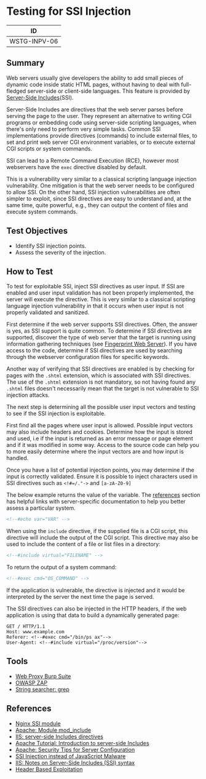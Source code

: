 # Testing for SSI Injection

|ID          |
|------------|
|WSTG-INPV-06|

## Summary

Web servers usually give developers the ability to add small pieces of dynamic code inside static HTML pages, without having to deal with full-fledged server-side or client-side languages. This feature is provided by [Server-Side Includes](https://owasp.org/www-community/attacks/Server-Side_Includes_%28SSI%29_Injection)(SSI).

Server-Side Includes are directives that the web server parses before serving the page to the user. They represent an alternative to writing CGI programs or embedding code using server-side scripting languages, when there's only need to perform very simple tasks. Common SSI implementations provide directives (commands) to include external files, to set and print web server CGI environment variables, or to execute external CGI scripts or system commands.

SSI can lead to a Remote Command Execution (RCE), however most webservers have the `exec` directive disabled by default.

This is a vulnerability very similar to a classical scripting language injection vulnerability. One mitigation is that the web server needs to be configured to allow SSI. On the other hand, SSI injection vulnerabilities are often simpler to exploit, since SSI directives are easy to understand and, at the same time, quite powerful, e.g., they can output the content of files and execute system commands.

## Test Objectives

- Identify SSI injection points.
- Assess the severity of the injection.

## How to Test

To test for exploitable SSI, inject SSI directives as user input. If SSI are enabled and user input validation has not been properly implemented, the server will execute the directive. This is very similar to a classical scripting language injection vulnerability in that it occurs when user input is not properly validated and sanitized.

First determine if the web server supports SSI directives. Often, the answer is yes, as SSI support is quite common. To determine if SSI directives are supported, discover the type of web server that the target is running using information gathering techniques (see [Fingerprint Web Server](../01-Information_Gathering/02-Fingerprint_Web_Server.md)). If you have access to the code, determine if SSI directives are used by searching through the webserver configuration files for specific keywords.

Another way of verifying that SSI directives are enabled is by checking for pages with the `.shtml` extension, which is associated with SSI directives. The use of the `.shtml` extension is not mandatory, so not having found any `.shtml` files doesn't necessarily mean that the target is not vulnerable to SSI injection attacks.

The next step is determining all the possible user input vectors and testing to see if the SSI injection is exploitable.

First find all the pages where user input is allowed. Possible input vectors may also include headers and cookies. Determine how the input is stored and used, i.e if the input is returned as an error message or page element and if it was modified in some way. Access to the source code can help you to more easily determine where the input vectors are and how input is handled.

Once you have a list of potential injection points, you may determine if the input is correctly validated. Ensure it is possible to inject characters used in SSI directives such as `<!#=/."->` and `[a-zA-Z0-9]`

The below example returns the value of the variable. The [references](#references) section has helpful links with server-specific documentation to help you better assess a particular system.

```html
<!--#echo var="VAR" -->
```

When using the `include` directive, if the supplied file is a CGI script, this directive will include the output of the CGI script. This directive may also be used to include the content of a file or list files in a directory:

```html
<!--#include virtual="FILENAME" -->
```

To return the output of a system command:

```html
<!--#exec cmd="OS_COMMAND" -->
```

If the application is vulnerable, the directive is injected and it would be interpreted by the server the next time the page is served.

The SSI directives can also be injected in the HTTP headers, if the web application is using that data to build a dynamically generated page:

```text
GET / HTTP/1.1
Host: www.example.com
Referer: <!--#exec cmd="/bin/ps ax"-->
User-Agent: <!--#include virtual="/proc/version"-->
```

## Tools

- [Web Proxy Burp Suite](https://portswigger.net/burp/communitydownload)
- [OWASP ZAP](https://www.zaproxy.org/)
- [String searcher: grep](https://www.gnu.org/software/grep)

## References

- [Nginx SSI module](http://nginx.org/en/docs/http/ngx_http_ssi_module.html)
- [Apache: Module mod_include](https://httpd.apache.org/docs/current/mod/mod_include.html)
- [IIS: server-side Includes directives](https://docs.microsoft.com/en-us/previous-versions/iis/6.0-sdk/ms525185%28v=vs.90%29)
- [Apache Tutorial: Introduction to server-side Includes](https://httpd.apache.org/docs/current/howto/ssi.html)
- [Apache: Security Tips for Server Configuration](https://httpd.apache.org/docs/current/misc/security_tips.html#ssi)
- [SSI Injection instead of JavaScript Malware](https://jeremiahgrossman.blogspot.com/2006/08/ssi-injection-instead-of-javascript.html)
- [IIS: Notes on Server-Side Includes (SSI) syntax](https://blogs.iis.net/robert_mcmurray/archive/2010/12/28/iis-notes-on-server-side-includes-ssi-syntax-kb-203064-revisited.aspx)
- [Header Based Exploitation](https://www.cgisecurity.com/papers/header-based-exploitation.txt)
